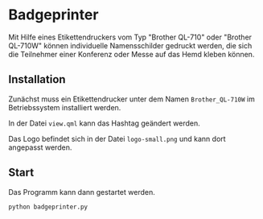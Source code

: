 # Badgeprinter

Mit Hilfe eines Etikettendruckers vom Typ "Brother QL-710" oder
"Brother QL-710W" können individuelle Namensschilder gedruckt werden, die sich
die Teilnehmer einer Konferenz oder Messe auf das Hemd kleben können.

## Installation

Zunächst muss ein Etikettendrucker unter dem Namen ``Brother_QL-710W`` im 
Betriebssystem installiert werden.

In der Datei ``view.qml`` kann das Hashtag geändert werden.

Das Logo befindet sich in der Datei ``logo-small.png`` und kann dort angepasst
werden.

## Start

Das Programm kann dann gestartet werden.

    python badgeprinter.py
